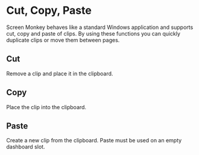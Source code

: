 # Cut, Copy, Paste

Screen Monkey behaves like a standard Windows application and supports cut, copy and paste of clips. By using these functions you can quickly duplicate clips or move them between pages.

## Cut 
Remove a clip and place it in the clipboard.

## Copy
Place the clip into the clipboard.

## Paste
Create a new clip from the clipboard. Paste must be used on an empty dashboard slot.
